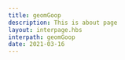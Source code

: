 ```yaml
---
title: geomGoop
description: This is about page
layout: interpage.hbs
interpath: geomGoop
date: 2021-03-16
---
```

